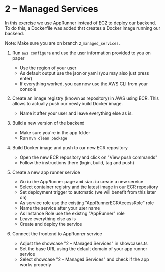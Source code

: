 # 2 – Managed Services

In this exercise we use AppRunner instead of EC2 to deploy our backend. To do this, a Dockerfile was added that creates a Docker image running our backend.

Note: Make sure you are on branch `2_managed_services`.

1. Run `aws configure` and use the user information provided to you on paper

    - Use the region of your user
    - As default output use the json or yaml (you may also just press enter)
    - If everything worked, you can now use the AWS CLI from your console

2. Create an image registry (known as repository) in AWS using ECR. This allows to actually push our newly build Docker image.

    - Name it after your user and leave everything else as is.

3. Build a new version of the backend
    - Make sure you're in the app folder
    - Run `mvn clean package`

4. Build Docker image and push to our new ECR repository

    - Open the new ECR repository and click on "View push commands"
    - Follow the instructions there (login, build, tag and push)

5. Create a new app runner service

    - Go to the AppRunner page and start to create a new service
    - Select container registry and the latest image in our ECR repository
    - Set deployment trigger to automatic (we will benefit from this later on)
    - As service role use the existing "AppRunnerECRAccessRole" role
    - Name the service after your user name
    - As Instance Role use the existing "AppRunner" role
    - Leave everything else as is
    - Create and deploy the service

6. Connect the frontend to AppRunner service

    - Adjust the showcase "2 – Managed Services" in showcases.ts
    - Set the base URL using the default domain of your app runner service
    - Select showcase "2 – Managed Services" and check if the app works properly
